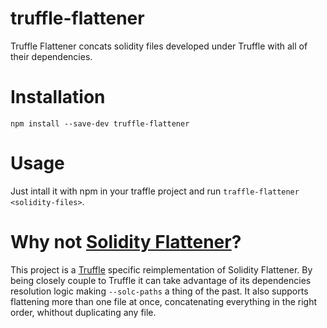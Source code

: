 # truffle-flattener

Truffle Flattener concats solidity files developed under Truffle with all of
their dependencies.

# Installation

`npm install --save-dev truffle-flattener`

# Usage

Just intall it with npm in your traffle project and run
`traffle-flattener <solidity-files>`.

# Why not [Solidity Flattener](https://github.com/BlockCatIO/solidity-flattener)?

This project is a [Truffle](https://github.com/trufflesuite/truffle) specific
reimplementation of Solidity Flattener. By being closely couple to Truffle it
can take advantage of its dependencies resolution logic making `--solc-paths` a
thing of the past. It also supports flattening more than one file at once,
concatenating everything in the right order, whithout duplicating any file.

